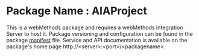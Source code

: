 # Package Name : AIAProject
This is a webMethods package and requires a webMethods Integration Server to host it. Package versioning and configuration can be found in the package [manifest](./AIAProject/manifest.v3) file. Service and API documentation is available on the package's home page http://&lt;server&gt;:&lt;port&gt;/&lt;packagename>.